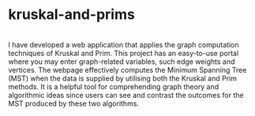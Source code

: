 # kruskal-and-prims
<br>
I have developed a web application that applies the graph computation techniques of Kruskal and Prim. This project has an easy-to-use portal where you may enter graph-related variables, such edge weights and vertices. The webpage effectively computes the Minimum Spanning Tree (MST) when the data is supplied by utilising both the Kruskal and Prim methods. It is a helpful tool for comprehending graph theory and algorithmic ideas since users can see and contrast the outcomes for the MST produced by these two algorithms.